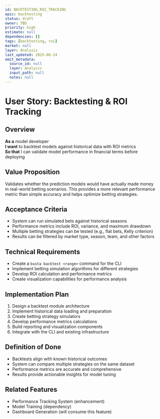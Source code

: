 ```yaml
---
id: BACKTESTING_ROI_TRACKING
epic: backtesting
status: draft
owner: TBD
priority: high
estimate: null
dependencies: []
tags: [backtesting, roi]
market: null
layer: Analysis
last_updated: 2025-08-24
emit_metadata:
  source_id: null
  layer: Analysis
  input_path: null
  notes: null
---
```


# User Story: Backtesting & ROI Tracking

## Overview
**As a** model developer  
**I want** to backtest models against historical data with ROI metrics  
**So that** I can validate model performance in financial terms before deploying

## Value Proposition
Validates whether the prediction models would have actually made money in real-world betting scenarios. This provides a more relevant performance metric than simple accuracy and helps optimize betting strategies.

## Acceptance Criteria
- System can run simulated bets against historical seasons
- Performance metrics include ROI, variance, and maximum drawdown
- Multiple betting strategies can be tested (e.g., flat bets, Kelly criterion)
- Results can be filtered by market type, season, team, and other factors

## Technical Requirements
- Create a `busta backtest <range>` command for the CLI
- Implement betting simulation algorithms for different strategies
- Develop ROI calculation and performance metrics
- Create visualization capabilities for performance analysis

## Implementation Plan
1. Design a backtest module architecture
2. Implement historical data loading and preparation
3. Create betting strategy simulators
4. Develop performance metrics calculations
5. Build reporting and visualization components
6. Integrate with the CLI and existing infrastructure

## Definition of Done
- Backtests align with known historical outcomes
- System can compare multiple strategies on the same dataset
- Performance metrics are accurate and comprehensive
- Results provide actionable insights for model tuning

## Related Features
- Performance Tracking System (enhancement)
- Model Training (dependency)
- Dashboard Generation (will consume this feature)
